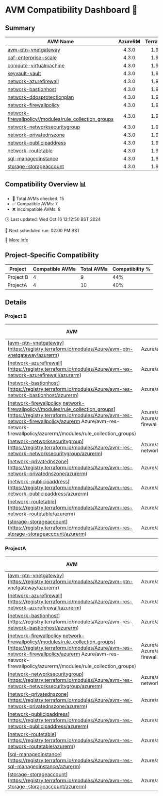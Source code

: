 # AVM Compatibility Dashboard 🚀

<!-- AVM_COMPATIBILITY_DASHBOARD_START -->

## Summary
| AVM Name | AzureRM | Terraform | Module | Compatible |
|----------|:-------:|:---------:|:------:|:----------:|
| [avm-ptn-vnetgateway](https://registry.terraform.io/modules/Azure/avm-ptn-vnetgateway/azurerm) | 4.3.0 | 1.9.7 | 0.6.0 | ❌ |
| [caf-enterprise-scale](https://registry.terraform.io/modules/Azure/caf-enterprise-scale/azurerm) | 4.3.0 | 1.9.7 | 6.0.0 | ❌ |
| [compute-virtualmachine](https://registry.terraform.io/modules/Azure/avm-res-compute-virtualmachine/azurerm) | 4.3.0 | 1.9.7 | 0.15.1 | ❌ |
| [keyvault-vault](https://registry.terraform.io/modules/Azure/avm-res-keyvault-vault/azurerm) | 4.3.0 | 1.9.7 | 0.9.1 | ✅ |
| [network-azurefirewall](https://registry.terraform.io/modules/Azure/avm-res-network-azurefirewall/azurerm) | 4.3.0 | 1.9.7 | 0.3.0 | ✅ |
| [network-bastionhost](https://registry.terraform.io/modules/Azure/avm-res-network-bastionhost/azurerm) | 4.3.0 | 1.9.7 | 0.3.0 | ❌ |
| [network-ddosprotectionplan](https://registry.terraform.io/modules/Azure/avm-res-network-ddosprotectionplan/azurerm) | 4.3.0 | 1.9.7 | 0.2.0 | ✅ |
| [network-firewallpolicy](https://registry.terraform.io/modules/Azure/avm-res-network-firewallpolicy/azurerm) | 4.3.0 | 1.9.7 | 0.3.1 | ✅ |
| [network-firewallpolicy//modules/rule_collection_groups](https://registry.terraform.io/modules/Azure/avm-res-network-firewallpolicy/azurerm/0.3.1/submodules/rule_collection_groups) | 4.3.0 | 1.9.7 | 0.3.1 | ✅ |
| [network-networksecuritygroup](https://registry.terraform.io/modules/Azure/avm-res-network-networksecuritygroup/azurerm) | 4.3.0 | 1.9.7 | 0.2.0 | ❌ |
| [network-privatednszone](https://registry.terraform.io/modules/Azure/avm-res-network-privatednszone/azurerm) | 4.3.0 | 1.9.7 | 0.2.1 | ❌ |
| [network-publicipaddress](https://registry.terraform.io/modules/Azure/avm-res-network-publicipaddress/azurerm) | 4.3.0 | 1.9.7 | 0.1.2 | ✅ |
| [network-routetable](https://registry.terraform.io/modules/Azure/avm-res-network-routetable/azurerm) | 4.3.0 | 1.9.7 | 0.3.0 | ✅ |
| [sql-managedinstance](https://registry.terraform.io/modules/Azure/avm-res-sql-managedinstance/azurerm) | 4.3.0 | 1.9.7 | 0.1.0 | ❌ |
| [storage-storageaccount](https://registry.terraform.io/modules/Azure/avm-res-storage-storageaccount/azurerm) | 4.3.0 | 1.9.7 | 0.2.7 | ❌ |

## Compatibility Overview 📊
- 🔢 Total AVMs checked: 15
- ✅ Compatible AVMs: 7
- ❌ Incompatible AVMs: 8

🕒 Last updated: Wed Oct 16 12:12:50 BST 2024

🔄 Next scheduled run: 02:00 PM BST

🔗 [More Info](https://github.com/elabx-org/tf-avm-compatability-checker/actions/runs/11364379315)

## Project-Specific Compatibility

| Project | Compatible AVMs | Total AVMs | Compatibility % |
|---------|-----------------|------------|-----------------|
| Project B | 4 | 9 | 44% |
| ProjectA | 4 | 10 | 40% |

## Details

### Project B

| AVM | AVM Source | Module Version | Compatibility |
|-----|------------|----------------|---------------|
| [[avm-ptn-vnetgateway](https://registry.terraform.io/modules/Azure/avm-ptn-vnetgateway/azurerm)](https://registry.terraform.io/modules/Azure/avm-ptn-vnetgateway/azurerm) | Azure/avm-ptn-vnetgateway/azurerm | 0.6.0 | incompatible |
| [[network-azurefirewall](https://registry.terraform.io/modules/Azure/avm-res-network-azurefirewall/azurerm)](https://registry.terraform.io/modules/Azure/avm-res-network-azurefirewall/azurerm) | Azure/avm-res-network-azurefirewall/azurerm | 0.3.0 | compatible |
| [[network-bastionhost](https://registry.terraform.io/modules/Azure/avm-res-network-bastionhost/azurerm)](https://registry.terraform.io/modules/Azure/avm-res-network-bastionhost/azurerm) | Azure/avm-res-network-bastionhost/azurerm | 0.3.0 | incompatible |
| [[network-firewallpolicy](https://registry.terraform.io/modules/Azure/avm-res-network-firewallpolicy/azurerm) [network-firewallpolicy//modules/rule_collection_groups](https://registry.terraform.io/modules/Azure/avm-res-network-firewallpolicy/azurerm/0.3.1/submodules/rule_collection_groups)](https://registry.terraform.io/modules/Azure/avm-res-network-firewallpolicy/azurerm Azure/avm-res-network-firewallpolicy/azurerm//modules/rule_collection_groups) | Azure/avm-res-network-firewallpolicy/azurerm Azure/avm-res-network-firewallpolicy/azurerm//modules/rule_collection_groups | 0.3.1 0.3.1 | compatible compatible |
| [[network-networksecuritygroup](https://registry.terraform.io/modules/Azure/avm-res-network-networksecuritygroup/azurerm)](https://registry.terraform.io/modules/Azure/avm-res-network-networksecuritygroup/azurerm) | Azure/avm-res-network-networksecuritygroup/azurerm | 0.2.0 | incompatible |
| [[network-privatednszone](https://registry.terraform.io/modules/Azure/avm-res-network-privatednszone/azurerm)](https://registry.terraform.io/modules/Azure/avm-res-network-privatednszone/azurerm) | Azure/avm-res-network-privatednszone/azurerm | 0.2.1 | incompatible |
| [[network-publicipaddress](https://registry.terraform.io/modules/Azure/avm-res-network-publicipaddress/azurerm)](https://registry.terraform.io/modules/Azure/avm-res-network-publicipaddress/azurerm) | Azure/avm-res-network-publicipaddress/azurerm | 0.1.2 | compatible |
| [[network-routetable](https://registry.terraform.io/modules/Azure/avm-res-network-routetable/azurerm)](https://registry.terraform.io/modules/Azure/avm-res-network-routetable/azurerm) | Azure/avm-res-network-routetable/azurerm | 0.3.0 | compatible |
| [[storage-storageaccount](https://registry.terraform.io/modules/Azure/avm-res-storage-storageaccount/azurerm)](https://registry.terraform.io/modules/Azure/avm-res-storage-storageaccount/azurerm) | Azure/avm-res-storage-storageaccount/azurerm | 0.2.7 | incompatible |

### ProjectA

| AVM | AVM Source | Module Version | Compatibility |
|-----|------------|----------------|---------------|
| [[avm-ptn-vnetgateway](https://registry.terraform.io/modules/Azure/avm-ptn-vnetgateway/azurerm)](https://registry.terraform.io/modules/Azure/avm-ptn-vnetgateway/azurerm) | Azure/avm-ptn-vnetgateway/azurerm | 0.6.0 | incompatible |
| [[network-azurefirewall](https://registry.terraform.io/modules/Azure/avm-res-network-azurefirewall/azurerm)](https://registry.terraform.io/modules/Azure/avm-res-network-azurefirewall/azurerm) | Azure/avm-res-network-azurefirewall/azurerm | 0.3.0 | compatible |
| [[network-bastionhost](https://registry.terraform.io/modules/Azure/avm-res-network-bastionhost/azurerm)](https://registry.terraform.io/modules/Azure/avm-res-network-bastionhost/azurerm) | Azure/avm-res-network-bastionhost/azurerm | 0.3.0 | incompatible |
| [[network-firewallpolicy](https://registry.terraform.io/modules/Azure/avm-res-network-firewallpolicy/azurerm) [network-firewallpolicy//modules/rule_collection_groups](https://registry.terraform.io/modules/Azure/avm-res-network-firewallpolicy/azurerm/0.3.1/submodules/rule_collection_groups)](https://registry.terraform.io/modules/Azure/avm-res-network-firewallpolicy/azurerm Azure/avm-res-network-firewallpolicy/azurerm//modules/rule_collection_groups) | Azure/avm-res-network-firewallpolicy/azurerm Azure/avm-res-network-firewallpolicy/azurerm//modules/rule_collection_groups | 0.3.1 0.3.1 | compatible compatible |
| [[network-networksecuritygroup](https://registry.terraform.io/modules/Azure/avm-res-network-networksecuritygroup/azurerm)](https://registry.terraform.io/modules/Azure/avm-res-network-networksecuritygroup/azurerm) | Azure/avm-res-network-networksecuritygroup/azurerm | 0.2.0 | incompatible |
| [[network-privatednszone](https://registry.terraform.io/modules/Azure/avm-res-network-privatednszone/azurerm)](https://registry.terraform.io/modules/Azure/avm-res-network-privatednszone/azurerm) | Azure/avm-res-network-privatednszone/azurerm | 0.2.1 | incompatible |
| [[network-publicipaddress](https://registry.terraform.io/modules/Azure/avm-res-network-publicipaddress/azurerm)](https://registry.terraform.io/modules/Azure/avm-res-network-publicipaddress/azurerm) | Azure/avm-res-network-publicipaddress/azurerm | 0.1.2 | compatible |
| [[network-routetable](https://registry.terraform.io/modules/Azure/avm-res-network-routetable/azurerm)](https://registry.terraform.io/modules/Azure/avm-res-network-routetable/azurerm) | Azure/avm-res-network-routetable/azurerm | 0.3.0 | compatible |
| [[sql-managedinstance](https://registry.terraform.io/modules/Azure/avm-res-sql-managedinstance/azurerm)](https://registry.terraform.io/modules/Azure/avm-res-sql-managedinstance/azurerm) | Azure/avm-res-sql-managedinstance/azurerm | 0.1.0 | incompatible |
| [[storage-storageaccount](https://registry.terraform.io/modules/Azure/avm-res-storage-storageaccount/azurerm)](https://registry.terraform.io/modules/Azure/avm-res-storage-storageaccount/azurerm) | Azure/avm-res-storage-storageaccount/azurerm | 0.2.7 | incompatible |

<!-- AVM_COMPATIBILITY_DASHBOARD_END -->
